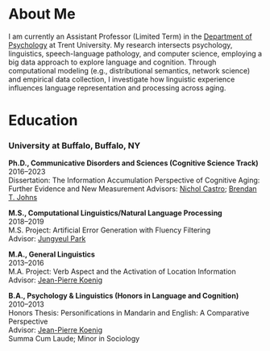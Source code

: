 # About Me
 
I am currently an Assistant Professor (Limited Term) in the [Department of Psychology](https://www.trentu.ca/psychology/) at Trent University. My research intersects psychology, linguistics, speech-language pathology, and computer science, employing a big data approach to explore language and cognition. Through computational modeling (e.g., distributional semantics, network science) and empirical data collection, I investigate how linguistic experience influences language representation and processing across aging.

# Education

### University at Buffalo, Buffalo, NY

**Ph.D., Communicative Disorders and Sciences (Cognitive Science Track)**  
2016–2023  
Dissertation: The Information Accumulation Perspective of Cognitive Aging: Further Evidence and New Measurement
Advisors: [Nichol Castro](https://sites.google.com/view/alnlab); [Brendan T. Johns](http://btjohns.com)

**M.S., Computational Linguistics/Natural Language Processing**  
2018–2019  
M.S. Project: Artificial Error Generation with Fluency Filtering  
Advisor: [Jungyeul Park](https://linguistics.ubc.ca/profile/jungyeul-park/)

**M.A., General Linguistics**  
2013–2016  
M.A. Project: Verb Aspect and the Activation of Location Information  
Advisor: [Jean-Pierre Koenig](https://www.jeanpierrekoenig.com)

**B.A., Psychology & Linguistics (Honors in Language and Cognition)**  
2010–2013  
Honors Thesis: Personifications in Mandarin and English: A Comparative Perspective  
Advisor: [Jean-Pierre Koenig](https://www.jeanpierrekoenig.com)  
Summa Cum Laude; Minor in Sociology
